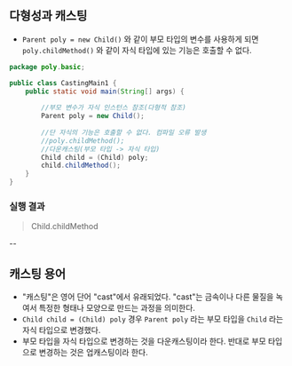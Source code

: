 

## 다형성과 캐스팅
- `Parent poly = new Child()` 와 같이 부모 타입의 변수를 사용하게 되면 `poly.childMethod()` 와 같이 자식 타입에 있는 기능은 호출할 수 없다.

```java
package poly.basic;

public class CastingMain1 {
    public static void main(String[] args) {
        
        //부모 변수가 자식 인스턴스 참조(다형적 참조)
        Parent poly = new Child();
        
        //단 자식의 기능은 호출할 수 없다. 컴파일 오류 발생
        //poly.childMethod();
        //다운캐스팅(부모 타입 -> 자식 타입)
        Child child = (Child) poly;
        child.childMethod();
    }
}
```

### 실행 결과
> Child.childMethod


--

## 캐스팅 용어
- "캐스팅"은 영어 단어 "cast"에서 유래되었다. "cast"는 금속이나 다른 물질을 녹여서 특정한 형태나 모양으로 만드는 과정을 의미한다.
- `Child child = (Child) poly` 경우 `Parent poly` 라는 부모 타입을 `Child` 라는 자식 타입으로 변경했다.
- 부모 타입을 자식 타입으로 변경하는 것을 다운캐스팅이라 한다. 반대로 부모 타입으로 변경하는 것은 업캐스팅이라 한다.